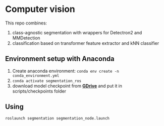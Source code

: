 # Computer vision
This repo combines: 
1. class-agnostic segmentation with wrappers for Detectron2 and MMDetection
2. classification based on transformer feature extractor and kNN classifier

## Environment setup with Anaconda

1. Create anaconda environment: ```conda env create -n conda_environment.yml```
2. ```conda activate segmentation_ros```
3. download model checkpoint from **[GDrive](https://drive.google.com/file/d/1mrNft0aeIqAggnsW2WRUrhQexIHl0shU/view?usp=sharing)** and put it in scripts/checkpoints folder


## Using
```roslaunch segmentation segmentation_node.launch```

